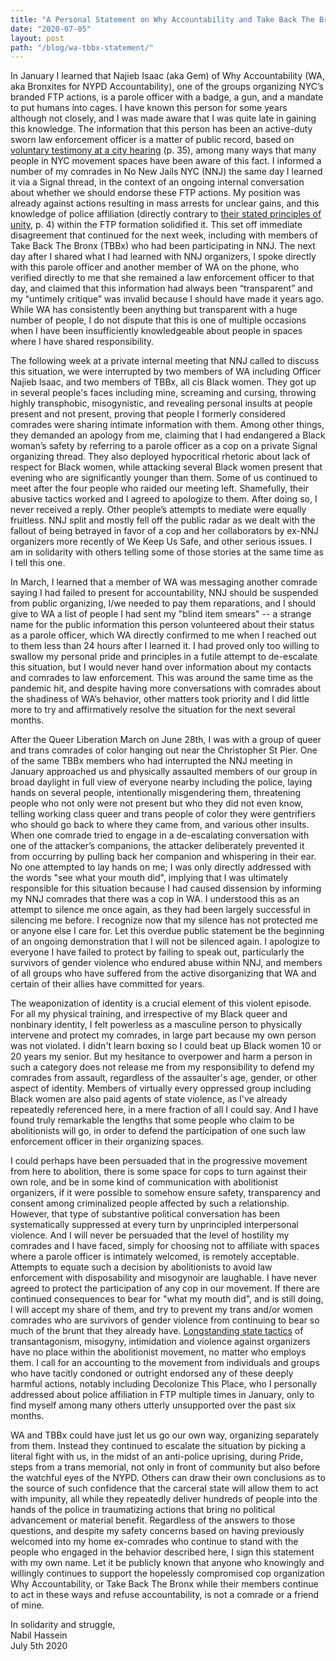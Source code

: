 ```yaml
---
title: "A Personal Statement on Why Accountability and Take Back The Bronx"
date: "2020-07-05"
layout: post
path: "/blog/wa-tbbx-statement/"
---
```


In January I learned that Najieb Isaac (aka Gem) of Why Accountability (WA, aka Bronxites for NYPD Accountability), one of the groups organizing NYC’s branded FTP actions, is a parole officer with a badge, a gun, and a mandate to put humans into cages. I have known this person for some years although not closely, and I was made aware that I was quite late in gaining this knowledge. The information that this person has been an active-duty sworn law enforcement officer is a matter of public record, based on [voluntary testimony at a city hearing](https://www1.nyc.gov/assets/ccrb/downloads/pdf/about_pdf/board/2015-meeting-minutes/20151116_boardmeeting.pdf) (p. 35), among many ways that many people in NYC movement spaces have been aware of this fact. I informed a number of my comrades in No New Jails NYC (NNJ) the same day I learned it via a Signal thread, in the context of an ongoing internal conversation about whether we should endorse these FTP actions. My position was already against actions resulting in mass arrests for unclear gains, and this knowledge of police affiliation (directly contrary to [their stated principles of unity](https://static1.squarespace.com/static/5c5e0c57d86cc9226827c754/t/5e1e7abd10e8a810447cb3b5/1579055814678/FTP3_OperationsManual.pdf), p. 4) within the FTP formation solidified it. This set off immediate disagreement that continued for the next week, including with members of Take Back The Bronx (TBBx) who had been participating in NNJ. The next day after I shared what I had learned with NNJ organizers, I spoke directly with this parole officer and another member of WA on the phone, who verified directly to me that she remained a law enforcement officer to that day, and claimed that this information had always been “transparent” and my “untimely critique” was invalid because I should have made it years ago. While WA has consistently been anything but transparent with a huge number of people, I do not dispute that this is one of multiple occasions when I have been insufficiently knowledgeable about people in spaces where I have shared responsibility.

The following week at a private internal meeting that NNJ called to discuss this situation, we were interrupted by two members of WA including Officer Najieb Isaac, and two members of TBBx, all cis Black women. They got up in several people's faces including mine, screaming and cursing, throwing highly transphobic, misogynistic, and revealing personal insults at people present and not present, proving that people I formerly considered comrades were sharing intimate information with them. Among other things, they demanded an apology from me, claiming that I had endangered a Black woman’s safety by referring to a parole officer as a cop on a private Signal organizing thread. They also deployed hypocritical rhetoric about lack of respect for Black women, while attacking several Black women present that evening who are significantly younger than them. Some of us continued to meet after the four people who raided our meeting left. Shamefully, their abusive tactics worked and I agreed to apologize to them. After doing so, I never received a reply. Other people’s attempts to mediate were equally fruitless. NNJ split and mostly fell off the public radar as we dealt with the fallout of being betrayed in favor of a cop and her collaborators by ex-NNJ organizers more recently of We Keep Us Safe, and other serious issues. I am in solidarity with others telling some of those stories at the same time as I tell this one.

In March, I learned that a member of WA was messaging another comrade saying I had failed to present for accountability, NNJ should be suspended from public organizing, I/we needed to pay them reparations, and I should give to WA a list of people I had sent my "blind item smears" -- a strange name for the public information this person volunteered about their status as a parole officer, which WA directly confirmed to me when I reached out to them less than 24 hours after I learned it. I had proved only too willing to swallow my personal pride and principles in a futile attempt to de-escalate this situation, but I would never hand over information about my contacts and comrades to law enforcement. This was around the same time as the pandemic hit, and despite having more conversations with comrades about the shadiness of WA’s behavior, other matters took priority and I did little more to try and affirmatively resolve the situation for the next several months.

After the Queer Liberation March on June 28th, I was with a group of queer and trans comrades of color hanging out near the Christopher St Pier. One of the same TBBx members who had interrupted the NNJ meeting in January approached us and physically assaulted members of our group in broad daylight in full view of everyone nearby including the police, laying hands on several people, intentionally misgendering them, threatening people who not only were not present but who they did not even know, telling working class queer and trans people of color they were gentrifiers who should go back to where they came from, and various other insults. When one comrade tried to engage in a de-escalating conversation with one of the attacker’s companions, the attacker deliberately prevented it from occurring by pulling back her companion and whispering in their ear. No one attempted to lay hands on me; I was only directly addressed with the words "see what your mouth did", implying that I was ultimately responsible for this situation because I had caused dissension by informing my NNJ comrades that there was a cop in WA. I understood this as an attempt to silence me once again, as they had been largely successful in silencing me before. I recognize now that my silence has not protected me or anyone else I care for. Let this overdue public statement be the beginning of an ongoing demonstration that I will not be silenced again. I apologize to everyone I have failed to protect by failing to speak out, particularly the survivors of gender violence who endured abuse within NNJ, and members of all groups who have suffered from the active disorganizing that WA and certain of their allies have committed for years.

The weaponization of identity is a crucial element of this violent episode. For all my physical training, and irrespective of my Black queer and nonbinary identity, I felt powerless as a masculine person to physically intervene and protect my comrades, in large part because my own person was not violated. I didn't learn boxing so I could beat up Black women 10 or 20 years my senior. But my hesitance to overpower and harm a person in such a category does not release me from my responsibility to defend my comrades from assault, regardless of the assaulter's age, gender, or other aspect of identity. Members of virtually every oppressed group including Black women are also paid agents of state violence, as I've already repeatedly referenced here, in a mere fraction of all I could say. And I have found truly remarkable the lengths that some people who claim to be abolitionists will go, in order to defend the participation of one such law enforcement officer in their organizing spaces.

I could perhaps have been persuaded that in the progressive movement from here to abolition, there is some space for cops to turn against their own role, and be in some kind of communication with abolitionist organizers, if it were possible to somehow ensure safety, transparency and consent among criminalized people affected by such a relationship. However, that type of substantive political conversation has been systematically suppressed at every turn by unprincipled interpersonal violence. And I will never be persuaded that the level of hostility my comrades and I have faced, simply for choosing not to affiliate with spaces where a parole officer is intimately welcomed, is remotely acceptable. Attempts to equate such a decision by abolitionists to avoid law enforcement with disposability and misogynoir are laughable. I have never agreed to protect the participation of any cop in our movement. If there are continued consequences to bear for "what my mouth did", and is still doing, I will accept my share of them, and try to prevent my trans and/or women comrades who are survivors of gender violence from continuing to bear so much of the brunt that they already have. [Longstanding state tactics](https://truthout.org/articles/why-misogynists-make-great-informants/) of transantagonism, misogyny, intimidation and violence against organizers have no place within the abolitionist movement, no matter who employs them. I call for an accounting to the movement from individuals and groups who have tacitly condoned or outright endorsed any of these deeply harmful actions, notably including Decolonize This Place, who I personally addressed about police affiliation in FTP multiple times in January, only to find myself among many others utterly unsupported over the past six months.

WA and TBBx could have just let us go our own way, organizing separately from them. Instead they continued to escalate the situation by picking a literal fight with us, in the midst of an anti-police uprising, during Pride, steps from a trans memorial, not only in front of community but also before the watchful eyes of the NYPD. Others can draw their own conclusions as to the source of such confidence that the carceral state will allow them to act with impunity, all while they repeatedly deliver hundreds of people into the hands of the police in traumatizing actions that bring no political advancement or material benefit. Regardless of the answers to those questions, and despite my safety concerns based on having previously welcomed into my home ex-comrades who continue to stand with the people who engaged in the behavior described here, I sign this statement with my own name. Let it be publicly known that anyone who knowingly and willingly continues to support the hopelessly compromised cop organization Why Accountability, or Take Back The Bronx while their members continue to act in these ways and refuse accountability, is not a comrade or a friend of mine.


In solidarity and struggle,  
Nabil Hassein  
July 5th 2020  
